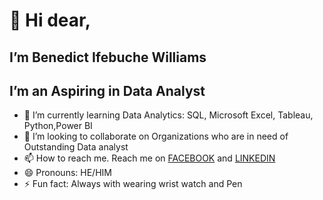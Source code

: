 # 👋 Hi dear,
##   I’m Benedict Ifebuche Williams
##   I’m an Aspiring in Data Analyst 
- 🌱 I’m currently learning Data Analytics: SQL, Microsoft Excel, Tableau, Python,Power BI
- 💞️ I’m looking to collaborate on Organizations who are in need of Outstanding Data analyst 
- 📫 How to reach me. Reach me on [FACEBOOK](https://www.facebook.com/profile.php?id=100073436844265&mibextid=ZbWKwL) and [LINKEDIN](https://www.linkedin.com/in/ben-williams-b3b77b260?utm_source=share&utm_campaign=share_via&utm_content=profile&utm_medium=android_app) 
- 😄 Pronouns: HE/HIM
- ⚡ Fun fact: Always with wearing wrist watch and  Pen 

<!---
BenedictIfebucheWilliams/BenedictIfebucheWilliams is a ✨ special ✨ repository because its `README.md` (this file) appears on your GitHub profile.
You can click the Preview link to take a look at your changes.
--->
